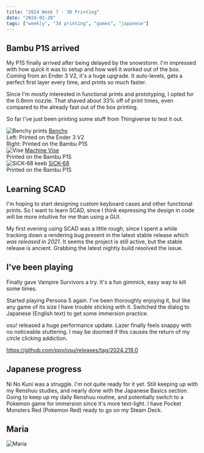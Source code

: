 ```yaml
---
title: "2024 Week 7 - 3D Printing"
date: "2024-02-20"
tags: ["weekly", "3d printing", "games", "japanese"]
---
```


<script>
  import Image from '$lib/components/Image.svelte';
  import mariaLaundry from '$lib/assets/maria_laundry.jpg';
</script>

## Bambu P1S arrived

My P1S finally arrived after being delayed by the snowstorm. I'm impressed with
how quick it was to setup and how well it worked out of the box. Coming from an
Ender 3 V2, it's a huge upgrade. It auto-levels, gets a perfect first layer
every time, and prints so much faster.

Since I'm mostly interested in functional prints and prototyping, I opted for
the 0.8mm nozzle. That shaved about 33% off of print times, even compared to the
already fast out of the box printing.

So far I've just been printing some stuff from Thingiverse to test it out.

<Image src="p1s_benchy.jpg" alt="Benchy prints">
  <a href="https://www.thingiverse.com/thing:763622">Benchy</a>
  <div>Left: Printed on the Ender 3 V2</div>
  <div>Right: Printed on the Bambu P1S</div>
</Image>

<Image src="vise.jpg" alt="Vise">
  <a href="https://www.thingiverse.com/thing:2064269">Machine Vise</a>
  <div>Printed on the Bambu P1S</div>
</Image>

<Image src="sick_keeb.jpg" alt="SiCK-68 keeb">
  <a href="https://www.thingiverse.com/thing:3478494">SiCK-68</a>
  <div>Printed on the Bambu P1S</div>
</Image>

## Learning SCAD

I'm hoping to start designing custom keyboard cases and other functional prints.
So I want to learn SCAD, since I think expressing the design in code will be
more intuitive for me than using a GUI.

My first evening using SCAD was a little rough, since I spent a while tracking
down a rendering bug present in the latest stable release _which was released in
2021_. It seems the project is still active, but the stable release is ancient.
Grabbing the latest nightly build resolved the issue.

## I've been playing

Finally gave Vampire Survivors a try. It's a fun gimmick, easy way to kill some
times.

Started playing Persona 5 again. I've been thoroughly enjoying it, but like any
game of its size I have trouble sticking with it. Switched the dialog to
Japanese (English text) to get some immersion practice.

osu! released a huge performance update. Lazer finally feels snappy with no
noticeable stuttering. I may be doomed if this causes the return of my circle
clicking addiction.

https://github.com/ppy/osu/releases/tag/2024.219.0

## Japanese progress

Ni No Kuni was a struggle. I'm not quite ready for it yet. Still keeping up with
my Renshuu studies, and nearly done with the Japanese Basics section. Going to
keep up my daily Renshuu routine, and potentially switch to a Pokemon game for
immersion since it's more text-light. I have Pocket Monsters Red (Pokemon Red)
ready to go on my Steam Deck.

## Maria

<Image src="maria_laundry.jpg" alt="Maria" />
